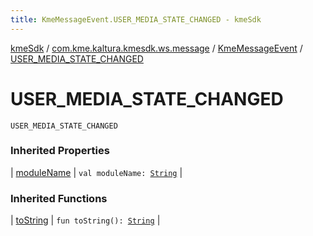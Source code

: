 ```yaml
---
title: KmeMessageEvent.USER_MEDIA_STATE_CHANGED - kmeSdk
---
```


[kmeSdk](../../index.html) / [com.kme.kaltura.kmesdk.ws.message](../index.html) / [KmeMessageEvent](index.html) / [USER_MEDIA_STATE_CHANGED](./-u-s-e-r_-m-e-d-i-a_-s-t-a-t-e_-c-h-a-n-g-e-d.html)

# USER_MEDIA_STATE_CHANGED

`USER_MEDIA_STATE_CHANGED`

### Inherited Properties

| [moduleName](module-name.html) | `val moduleName: `[`String`](https://kotlinlang.org/api/latest/jvm/stdlib/kotlin/-string/index.html) |

### Inherited Functions

| [toString](to-string.html) | `fun toString(): `[`String`](https://kotlinlang.org/api/latest/jvm/stdlib/kotlin/-string/index.html) |

